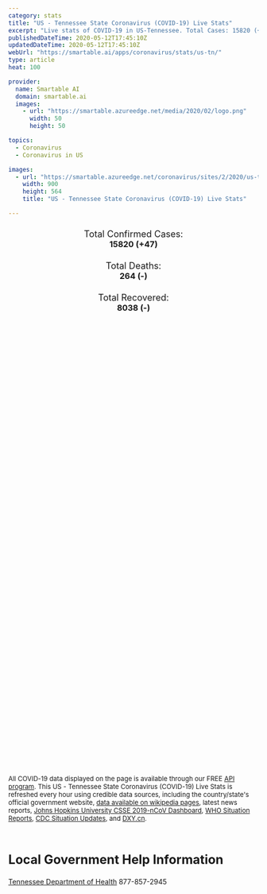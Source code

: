 ```yaml
---
category: stats
title: "US - Tennessee State Coronavirus (COVID-19) Live Stats"
excerpt: "Live stats of COVID-19 in US-Tennessee. Total Cases: 15820 (+47), Deaths: 264 (-), Recoveries: 8038(-)."
publishedDateTime: 2020-05-12T17:45:10Z
updatedDateTime: 2020-05-12T17:45:10Z
webUrl: "https://smartable.ai/apps/coronavirus/stats/us-tn/"
type: article
heat: 100

provider:
  name: Smartable AI
  domain: smartable.ai
  images:
    - url: "https://smartable.azureedge.net/media/2020/02/logo.png"
      width: 50
      height: 50

topics:
  - Coronavirus
  - Coronavirus in US

images:
  - url: "https://smartable.azureedge.net/coronavirus/sites/2/2020/us-tn.jpg"
    width: 900
    height: 564
    title: "US - Tennessee State Coronavirus (COVID-19) Live Stats"

---
```

<div class="total-stats" style="text-align: center;">
    <h3>
	    <div style="font-size: 18px; font-weight: 400;">Total Confirmed Cases:</div>
	    15820 (<span class='red'>+47</span>)
    </h3>
    <h3>
	    <div style="font-size: 18px; font-weight: 400;">Total Deaths:</div>
	    264 (-)
    </h3>
    <h3>
	    <div style="font-size: 18px; font-weight: 400;">Total Recovered:</div>
	    8038 (-)
    </h3>
</div>

<script type="text/javascript" src="https://www.gstatic.com/charts/loader.js"></script>

<div id="time_series_chart" style="width: 100%; height: 400px;"></div>
<script type="text/javascript">
  google.charts.load('current', {'packages':['corechart']});
  google.charts.setOnLoadCallback(drawChart);
  function drawChart() {
    var data = google.visualization.arrayToDataTable([
      ['Date', 'Total Cases', 'Total Deaths', 'Total Recovered'],
      ['1/22/2020', 0, 0, 0],['1/23/2020', 0, 0, 0],['1/24/2020', 0, 0, 0],['1/25/2020', 0, 0, 0],['1/26/2020', 0, 0, 0],['1/27/2020', 0, 0, 0],['1/28/2020', 0, 0, 0],['1/29/2020', 0, 0, 0],['1/30/2020', 0, 0, 0],['1/31/2020', 0, 0, 0],['2/1/2020', 0, 0, 0],['2/2/2020', 0, 0, 0],['2/3/2020', 0, 0, 0],['2/4/2020', 0, 0, 0],['2/5/2020', 0, 0, 0],['2/6/2020', 0, 0, 0],['2/7/2020', 0, 0, 0],['2/8/2020', 0, 0, 0],['2/9/2020', 0, 0, 0],['2/10/2020', 0, 0, 0],['2/11/2020', 0, 0, 0],['2/12/2020', 0, 0, 0],['2/13/2020', 0, 0, 0],['2/14/2020', 0, 0, 0],['2/15/2020', 0, 0, 0],['2/16/2020', 0, 0, 0],['2/17/2020', 0, 0, 0],['2/18/2020', 0, 0, 0],['2/19/2020', 0, 0, 0],['2/20/2020', 0, 0, 0],['2/21/2020', 0, 0, 0],['2/22/2020', 0, 0, 0],['2/23/2020', 0, 0, 0],['2/24/2020', 0, 0, 0],['2/25/2020', 0, 0, 0],['2/26/2020', 0, 0, 0],['2/27/2020', 0, 0, 0],['2/28/2020', 0, 0, 0],['2/29/2020', 0, 0, 0],['3/1/2020', 0, 0, 0],['3/2/2020', 0, 0, 0],['3/3/2020', 0, 0, 0],['3/4/2020', 0, 0, 0],['3/5/2020', 1, 0, 0],['3/6/2020', 1, 0, 0],['3/7/2020', 1, 0, 0],['3/8/2020', 3, 0, 0],['3/9/2020', 3, 0, 0],['3/10/2020', 3, 0, 0],['3/11/2020', 9, 0, 0],['3/12/2020', 18, 0, 0],['3/13/2020', 26, 0, 0],['3/14/2020', 32, 0, 0],['3/15/2020', 39, 0, 0],['3/16/2020', 52, 0, 0],['3/17/2020', 78, 0, 0],['3/18/2020', 100, 0, 0],['3/19/2020', 155, 0, 0],['3/20/2020', 265, 1, 0],['3/21/2020', 371, 1, 0],['3/22/2020', 505, 2, 0],['3/23/2020', 615, 2, 0],['3/24/2020', 780, 2, 0],['3/25/2020', 917, 3, 0],['3/26/2020', 1099, 3, 0],['3/27/2020', 1321, 6, 0],['3/28/2020', 1512, 7, 0],['3/29/2020', 1818, 12, 0],['3/30/2020', 1937, 14, 29],['3/31/2020', 2391, 23, 29],['4/1/2020', 2877, 24, 170],['4/2/2020', 2845, 36, 184],['4/3/2020', 3068, 44, 248],['4/4/2020', 3322, 50, 248],['4/5/2020', 3633, 53, 248],['4/6/2020', 3802, 65, 356],['4/7/2020', 4139, 72, 356],['4/8/2020', 4363, 80, 627],['4/9/2020', 4634, 94, 627],['4/10/2020', 4891, 98, 1145],['4/11/2020', 5132, 106, 1386],['4/12/2020', 5366, 106, 1504],['4/13/2020', 5610, 109, 1671],['4/14/2020', 5827, 124, 1969],['4/15/2020', 6079, 135, 2196],['4/16/2020', 6263, 141, 2196],['4/17/2020', 6589, 142, 3018],['4/18/2020', 6762, 146, 3234],['4/19/2020', 7070, 148, 3344],['4/20/2020', 7238, 152, 3575],['4/21/2020', 7394, 157, 3828],['4/22/2020', 7842, 166, 4012],['4/23/2020', 8266, 170, 4192],['4/24/2020', 9202, 180, 4402],['4/25/2020', 9248, 186, 4467],['4/26/2020', 9692, 189, 4527],['4/27/2020', 10015, 190, 4720],['4/28/2020', 10270, 196, 4921],['4/29/2020', 10616, 204, 5140],['4/30/2020', 10845, 207, 5338],['5/1/2020', 11739, 210, 5528],['5/2/2020', 12735, 221, 5718],['5/3/2020', 13177, 222, 5814],['5/4/2020', 13659, 228, 6081],['5/5/2020', 13828, 235, 6356],['5/6/2020', 14181, 248, 6587],['5/7/2020', 14340, 250, 6783],['5/8/2020', 14637, 256, 7011],['5/9/2020', 14929, 257, 7369],['5/10/2020', 15224, 258, 7369],['5/11/2020', 15773, 264, 8038],['5/12/2020', 15820, 264, 8038],
    ]);
    var options = {
      curveType: 'none',
      chartArea: {'width': '80%', 'height': '80%'},
      legend: { position: 'top' },
      lineWidth: 5,
      colors: ['#f60109', '#444444', '#81B71F']
    };
    var chart = new google.visualization.LineChart(document.getElementById('time_series_chart'));
    chart.draw(data, options);
  }
</script>

<div id="geo_chart" style="width: 100%; height: 500px;"></div>
<script type="text/javascript">
  google.charts.load('current', {
    'packages':['geochart'],
    'mapsApiKey': 'AIzaSyDk1HhVhLaveyKrUhhHZ5YwzIpEcbdal6U'
  });
  google.charts.setOnLoadCallback(drawRegionsMap);
  function drawRegionsMap() {
    var data = google.visualization.arrayToDataTable([
      ['LATITUDE', 'LONGITUDE', 'DESCRIPTION', 'Total Cases', 'Total Deaths'],
      [35.9638, -84.2938, "Anderson", 33, 1],[35.4523, -86.2582, "Bedford", 238, 3],[36.2325, -88.0854, "Benton", 7, 1],[35.6026, -85.1984, "Bledsoe", 604, 0],[35.8328, -83.9357, "Blount", 73, 3],[35.1097, -84.9097, "Bradley", 72, 1],[36.3718, -84.1256, "Campbell", 17, 1],[35.8247, -86.0724, "Cannon", 13, 0],[36.0052, -88.4181, "Carroll", 23, 1],[36.3688, -82.2919, "Carter", 18, 1],[36.2607, -87.0412, "Cheatham", 66, 0],[35.4445, -88.6531, "Chester", 12, 0],[36.5752, -83.6462, "Claiborne", 7, 0],[35.9617, -83.1977, "Cocke", 19, 0],[35.4085, -85.9639, "Coffee", 54, 0],[36.0586, -85.0305, "Cumberland", 85, 1],[36.1343, -86.822, "Davidson", 3699, 35],[35.5188, -88.2526, "Decatur", 4, 0],[36.064, -87.3668, "Dickson", 86, 0],[36.0465, -89.3777, "Dyer", 43, 0],[35.0512, -89.6091, "Fayette", 80, 1],[35.1975, -85.9213, "Franklin", 41, 1],[35.9689, -88.9449, "Gibson", 56, 1],[35.0031, -86.855, "Giles", 9, 0],[36.175, -82.7454, "Greene", 46, 2],[35.4589, -85.6689, "Grundy", 30, 1],[36.2047, -83.3005, "Hamblen", 23, 2],[35.2571, -85.174, "Hamilton", 240, 13],[35.2285, -88.8294, "Hardeman", 171, 0],[35.2048, -88.1939, "Hardin", 8, 0],[36.4745, -82.8593, "Hawkins", 31, 2],[35.4613, -89.4014, "Haywood", 27, 1],[36.2933, -88.3065, "Henry", 15, 0],[36.3194, -87.7631, "Houston", 6, 0],[36.1087, -83.297, "Jefferson", 28, 0],[36.4695, -81.8049, "Johnson", 7, 0],[36.0673, -83.765, "Knox", 280, 5],[35.5514, -87.554, "Lewis", 2, 0],[35.3173, -86.6407, "Lincoln", 16, 0],[35.6488, -84.1724, "Loudon", 43, 0],[36.5301, -85.8481, "Macon", 113, 12],[35.4556, -88.8636, "Madison", 156, 1],[35.1848, -85.4848, "Marion", 29, 1],[35.7438, -86.9116, "Maury", 55, 1],[35.517, -84.5498, "McMinn", 122, 8],[35.357, -88.6169, "McNairy", 11, 0],[35.5292, -84.7933, "Meigs", 22, 0],[35.6029, -84.4717, "Monroe", 32, 1],[36.5696, -87.3428, "Montgomery", 180, 2],[35.9897, -84.5573, "Morgan", 12, 0],[36.2021, -89.0155, "Obion", 17, 1],[36.3875, -85.3265, "Overton", 14, 0],[35.7507, -87.7958, "Perry", 13, 0],[36.1484, -85.5114, "Putnam", 178, 5],[36.0398, -84.3284, "Roane", 8, 0],[36.4239, -86.7976, "Robertson", 220, 0],[35.9573, -86.3678, "Rutherford", 745, 14],[36.3536, -84.5839, "Scott", 12, 0],[35.8873, -83.5678, "Sevier", 65, 2],[35.1269, -89.9253, "Shelby", 3372, 70],[36.2414, -85.9575, "Smith", 24, 1],[36.4933, -82.3452, "Sullivan", 59, 1],[36.3782, -86.4696, "Sumner", 699, 38],[35.4128, -89.5412, "Tipton", 373, 2],[36.3921, -86.1568, "Trousdale", 1363, 2],[36.1222, -82.4202, "Unicoi", 3, 0],[36.2097, -83.7478, "Union", 3, 0],[36.2534, -82.5478, "Washington", 65, 0],[36.2174, -88.6107, "Weakley", 25, 0],[35.9347, -85.4726, "White", 16, 0],[35.9179, -86.8622, "Williamson", 445, 10],[36.2349, -86.5733, "Wilson", 302, 7],[35.3218, -87.3013, "Lawrence", 21, 0],[35.3236, -87.7593, "Wayne", 4, 0],[35.6863, -85.7812, "Warren", 12, 0],[36.1857, -85.0096, "Fentress", 6, 0],[35.3628, -86.8583, "Marshall", 24, 1],[36.0939, -87.7846, "Humphreys", 12, 1],[35.4493, -85.0763, "Rhea", 6, 0],[35.2007, -85.3685, "Sequatchie", 7, 0],[36.3322, -83.2852, "Grainger", 7, 0],[36.5469, -85.5043, "Clay", 6, 0],[35.8042, -87.4577, "Hickman", 52, 0],[35.8796, -89.405, "Lauderdale", 36, 0],[35.1749, -84.6516, "Polk", 12, 0],[36.3618, -85.6495, "Jackson", 10, 0],[36.4818, -87.8437, "Stewart", 8, 0],[35.6611, -88.3946, "Henderson", 10, 0],[35.7203, -89.0859, "Crockett", 12, 0],[36.3862, -89.4674, "Lake", 61, 0],[35.2846, -86.3587, "Moore", 3, 0],[35.7393, -85.456, "Van Buren", 2, 0],[36.5737, -85.1345, "Pickett", 1, 0],[36.0045, -85.9779, "DeKalb", 28, 0],[35.1268552, -89.9253233, "Out of TN", 395, 6],
    ]);
    var options = {
      backgroundColor: {fill:'transparent',stroke:'#FFF' ,strokeWidth:0 }, 
      displayMode: 'markers',
      region: 'US-TN', 
      resolution: 'metros',
      colorAxis: {colors: ['#F27D81', '#f60109']},
      sizeAxis: {minSize:3,  maxSize:12},
    };
    var chart = new google.visualization.GeoChart(document.getElementById('geo_chart'));
    chart.draw(data, options);
  };
</script>

<div id="geo_table"></div>
<script type="text/javascript">
  google.charts.load('current', {'packages':['table']});
  google.charts.setOnLoadCallback(drawTable);
  function drawTable() {
    var data = new google.visualization.DataTable();
    data.addColumn('string', 'Location');
    data.addColumn('number', 'Total Cases');
    data.addColumn('number', 'New Cases');
    data.addColumn('number', 'Active Cases');
    data.addColumn('number', 'Total Deaths');
    data.addColumn('number', 'New Deaths');
    data.addColumn('number', 'Total Recovered');
    data.addRows([
      [{v:"Anderson", f:"Anderson"}, 33, 0, 16, 1, 0, 16],[{v:"Bedford", f:"Bedford"}, 238, 0, 217, 3, 0, 18],[{v:"Benton", f:"Benton"}, 7, 0, 2, 1, 0, 4],[{v:"Bledsoe", f:"Bledsoe"}, 604, 0, 598, 0, 0, 6],[{v:"Blount", f:"Blount"}, 73, 0, 29, 3, 0, 41],[{v:"Bradley", f:"Bradley"}, 72, 0, 35, 1, 0, 36],[{v:"Campbell", f:"Campbell"}, 17, 0, 5, 1, 0, 11],[{v:"Cannon", f:"Cannon"}, 13, 0, 8, 0, 0, 5],[{v:"Carroll", f:"Carroll"}, 23, 0, 11, 1, 0, 11],[{v:"Carter", f:"Carter"}, 18, 0, 14, 1, 0, 3],[{v:"Cheatham", f:"Cheatham"}, 66, 0, 43, 0, 0, 23],[{v:"Chester", f:"Chester"}, 12, 0, 7, 0, 0, 5],[{v:"Claiborne", f:"Claiborne"}, 7, 0, 3, 0, 0, 4],[{v:"Cocke", f:"Cocke"}, 19, 0, 7, 0, 0, 12],[{v:"Coffee", f:"Coffee"}, 54, 0, 45, 0, 0, 9],[{v:"Cumberland", f:"Cumberland"}, 85, 0, 48, 1, 0, 36],[{v:"Davidson", f:"Davidson"}, 3699, 47, 2649, 35, 0, 1015],[{v:"Decatur", f:"Decatur"}, 4, 0, 2, 0, 0, 2],[{v:"Dickson", f:"Dickson"}, 86, 0, 52, 0, 0, 34],[{v:"Dyer", f:"Dyer"}, 43, 0, 30, 0, 0, 13],[{v:"Fayette", f:"Fayette"}, 80, 0, 51, 1, 0, 28],[{v:"Franklin", f:"Franklin"}, 41, 0, 16, 1, 0, 24],[{v:"Gibson", f:"Gibson"}, 56, 0, 38, 1, 0, 17],[{v:"Giles", f:"Giles"}, 9, 0, 6, 0, 0, 3],[{v:"Greene", f:"Greene"}, 46, 0, 19, 2, 0, 25],[{v:"Grundy", f:"Grundy"}, 30, 0, 9, 1, 0, 20],[{v:"Hamblen", f:"Hamblen"}, 23, 0, 16, 2, 0, 5],[{v:"Hamilton", f:"Hamilton"}, 240, 0, 147, 13, 0, 80],[{v:"Hardeman", f:"Hardeman"}, 171, 0, 165, 0, 0, 6],[{v:"Hardin", f:"Hardin"}, 8, 0, 5, 0, 0, 3],[{v:"Hawkins", f:"Hawkins"}, 31, 0, 4, 2, 0, 25],[{v:"Haywood", f:"Haywood"}, 27, 0, 21, 1, 0, 5],[{v:"Henry", f:"Henry"}, 15, 0, 9, 0, 0, 6],[{v:"Houston", f:"Houston"}, 6, 0, 2, 0, 0, 4],[{v:"Jefferson", f:"Jefferson"}, 28, 0, 15, 0, 0, 13],[{v:"Johnson", f:"Johnson"}, 7, 0, 5, 0, 0, 2],[{v:"Knox", f:"Knox"}, 280, 0, 95, 5, 0, 180],[{v:"Lewis", f:"Lewis"}, 2, 0, 0, 0, 0, 2],[{v:"Lincoln", f:"Lincoln"}, 16, 0, 9, 0, 0, 7],[{v:"Loudon", f:"Loudon"}, 43, 0, 24, 0, 0, 19],[{v:"Macon", f:"Macon"}, 113, 0, 84, 12, 0, 17],[{v:"Madison", f:"Madison"}, 156, 0, 103, 1, 0, 52],[{v:"Marion", f:"Marion"}, 29, 0, 7, 1, 0, 21],[{v:"Maury", f:"Maury"}, 55, 0, 24, 1, 0, 30],[{v:"McMinn", f:"McMinn"}, 122, 0, 110, 8, 0, 4],[{v:"McNairy", f:"McNairy"}, 11, 0, 4, 0, 0, 7],[{v:"Meigs", f:"Meigs"}, 22, 0, 20, 0, 0, 2],[{v:"Monroe", f:"Monroe"}, 32, 0, 22, 1, 0, 9],[{v:"Montgomery", f:"Montgomery"}, 180, 0, 115, 2, 0, 63],[{v:"Morgan", f:"Morgan"}, 12, 0, 7, 0, 0, 5],[{v:"Obion", f:"Obion"}, 17, 0, 13, 1, 0, 3],[{v:"Overton", f:"Overton"}, 14, 0, 9, 0, 0, 5],[{v:"Perry", f:"Perry"}, 13, 0, 10, 0, 0, 3],[{v:"Putnam", f:"Putnam"}, 178, 0, 96, 5, 0, 77],[{v:"Roane", f:"Roane"}, 8, 0, 0, 0, 0, 8],[{v:"Robertson", f:"Robertson"}, 220, 0, 136, 0, 0, 84],[{v:"Rutherford", f:"Rutherford"}, 745, 0, 555, 14, 0, 176],[{v:"Scott", f:"Scott"}, 12, 0, 2, 0, 0, 10],[{v:"Sevier", f:"Sevier"}, 65, 0, 40, 2, 0, 23],[{v:"Shelby", f:"Shelby"}, 3372, 0, 2346, 70, 0, 956],[{v:"Smith", f:"Smith"}, 24, 0, 19, 1, 0, 4],[{v:"Sullivan", f:"Sullivan"}, 59, 0, 17, 1, 0, 41],[{v:"Sumner", f:"Sumner"}, 699, 0, 344, 38, 0, 317],[{v:"Tipton", f:"Tipton"}, 373, 0, 330, 2, 0, 41],[{v:"Trousdale", f:"Trousdale"}, 1363, 0, 1353, 2, 0, 8],[{v:"Unicoi", f:"Unicoi"}, 3, 0, 2, 0, 0, 1],[{v:"Union", f:"Union"}, 3, 0, 1, 0, 0, 2],[{v:"Washington", f:"Washington"}, 65, 0, 23, 0, 0, 42],[{v:"Weakley", f:"Weakley"}, 25, 0, 21, 0, 0, 4],[{v:"White", f:"White"}, 16, 0, 12, 0, 0, 4],[{v:"Williamson", f:"Williamson"}, 445, 0, 180, 10, 0, 255],[{v:"Wilson", f:"Wilson"}, 302, 0, 178, 7, 0, 117],[{v:"Lawrence", f:"Lawrence"}, 21, 0, 8, 0, 0, 13],[{v:"Wayne", f:"Wayne"}, 4, 0, 2, 0, 0, 2],[{v:"Warren", f:"Warren"}, 12, 0, 9, 0, 0, 3],[{v:"Fentress", f:"Fentress"}, 6, 0, 5, 0, 0, 1],[{v:"Marshall", f:"Marshall"}, 24, 0, 12, 1, 0, 11],[{v:"Humphreys", f:"Humphreys"}, 12, 0, 7, 1, 0, 4],[{v:"Rhea", f:"Rhea"}, 6, 0, 3, 0, 0, 3],[{v:"Sequatchie", f:"Sequatchie"}, 7, 0, 4, 0, 0, 3],[{v:"Grainger", f:"Grainger"}, 7, 0, 3, 0, 0, 4],[{v:"Clay", f:"Clay"}, 6, 0, 3, 0, 0, 3],[{v:"Hickman", f:"Hickman"}, 52, 0, 50, 0, 0, 2],[{v:"Lauderdale", f:"Lauderdale"}, 36, 0, 34, 0, 0, 2],[{v:"Polk", f:"Polk"}, 12, 0, 8, 0, 0, 4],[{v:"Jackson", f:"Jackson"}, 10, 0, 4, 0, 0, 6],[{v:"Stewart", f:"Stewart"}, 8, 0, 6, 0, 0, 2],[{v:"Henderson", f:"Henderson"}, 10, 0, 7, 0, 0, 3],[{v:"Crockett", f:"Crockett"}, 12, 0, 11, 0, 0, 1],[{v:"Lake", f:"Lake"}, 61, 0, 61, 0, 0, 0],[{v:"Moore", f:"Moore"}, 3, 0, 3, 0, 0, 0],[{v:"Van Buren", f:"Van Buren"}, 2, 0, 2, 0, 0, 0],[{v:"Pickett", f:"Pickett"}, 1, 0, 1, 0, 0, 0],[{v:"DeKalb", f:"DeKalb"}, 28, 0, 21, 0, 0, 7],[{v:"Out of TN", f:"Out of TN"}, 395, 0, 389, 6, 0, 0],
    ]);
    data.setProperty(0, 0, 'style', 'min-width:100px');
    var table = new google.visualization.Table(document.getElementById('geo_table'));
    table.draw(data, {allowHtml: true, sortColumn: 2, sortAscending: false, width: '660px', height: '100%'});
  }
</script>

<span style="font-size: 13px">All COVID-19 data displayed on the page is available through our FREE <a href="https://developer.smartable.ai">API program</a>. This US - Tennessee State Coronavirus (COVID-19) Live Stats is refreshed every hour using credible data sources, including the country/state's official government website, <a href="https://en.wikipedia.org/wiki/2019%E2%80%9320_coronavirus_pandemic" target="_blank">data available on wikipedia pages</a>, latest news reports, <a href="https://systems.jhu.edu/research/public-health/ncov/" target="_blank">Johns Hopkins University CSSE 2019-nCoV Dashboard</a>, <a href="https://www.who.int/emergencies/diseases/novel-coronavirus-2019/situation-reports" target="_blank">WHO Situation Reports</a>, <a href="https://www.cdc.gov/coronavirus/2019-ncov/index.html" target="_blank">CDC Situation Updates</a>, and <a href="https://ncov.dxy.cn/ncovh5/view/pneumonia" target="_blank">DXY.cn</a>.</span>

<h2 id="news" class="center" style="margin-top: 60px; font-size: 25px;">Local Government Help Information</h2>
<div class="info center">
<a href="https://www.tn.gov/health/cedep/ncov.html/" target="_blank">Tennessee Department of Health</a> 877-857-2945
</div>


